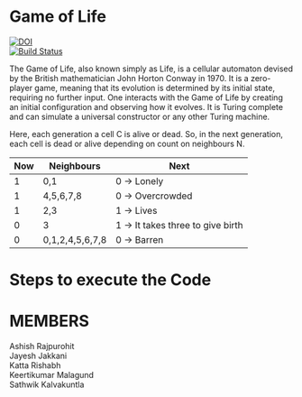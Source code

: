 # Game of Life <br />
[![DOI](https://zenodo.org/badge/289585062.svg)](https://zenodo.org/badge/latestdoi/289585062)<br />
[![Build Status](https://travis-ci.org/jayeshjakkani/seng20_21_HW2.svg?branch=master)](https://travis-ci.org/jayeshjakkani/seng20_21_HW2)<br />


The Game of Life, also known simply as Life, is a cellular automaton devised by the British mathematician John Horton Conway in 1970. It is a zero-player game, meaning that its evolution is determined by its initial state, requiring no further input. One interacts with the Game of Life by creating an initial configuration and observing how it evolves. It is Turing complete and can simulate a universal constructor or any other Turing machine.

Here, each generation a cell C is alive or dead. So, in the next generation, each cell is dead or alive depending on count on neighbours N.


| Now | Neighbours      | Next                              |
|-----|-----------------|-----------------------------------|
| 1   | 0,1             | 0 -> Lonely                       |
| 1   | 4,5,6,7,8       | 0 -> Overcrowded                  |
| 1   | 2,3             | 1 -> Lives                        |
| 0   | 3               | 1 -> It takes three to give birth |
| 0   | 0,1,2,4,5,6,7,8 | 0 -> Barren                       |


# Steps to execute the Code<br />



# MEMBERS<br />
Ashish Rajpurohit<br />
Jayesh Jakkani<br />
Katta Rishabh<br />
Keertikumar Malagund<br />
Sathwik Kalvakuntla<br />

